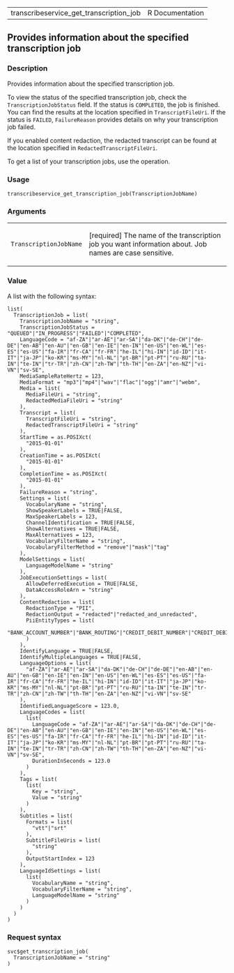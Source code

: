 <table style="width: 100%;">
<tbody>
<tr class="odd">
<td>transcribeservice_get_transcription_job</td>
<td style="text-align: right;">R Documentation</td>
</tr>
</tbody>
</table>

## Provides information about the specified transcription job

### Description

Provides information about the specified transcription job.

To view the status of the specified transcription job, check the
`TranscriptionJobStatus` field. If the status is `COMPLETED`, the job is
finished. You can find the results at the location specified in
`TranscriptFileUri`. If the status is `FAILED`, `FailureReason` provides
details on why your transcription job failed.

If you enabled content redaction, the redacted transcript can be found
at the location specified in `RedactedTranscriptFileUri`.

To get a list of your transcription jobs, use the operation.

### Usage

    transcribeservice_get_transcription_job(TranscriptionJobName)

### Arguments

<table>
<colgroup>
<col style="width: 35%" />
<col style="width: 65%" />
</colgroup>
<tbody>
<tr class="odd">
<td><code
id="transcribeservice_get_transcription_job_:_TranscriptionJobName">TranscriptionJobName</code></td>
<td><p>[required] The name of the transcription job you want information
about. Job names are case sensitive.</p></td>
</tr>
</tbody>
</table>

### Value

A list with the following syntax:

    list(
      TranscriptionJob = list(
        TranscriptionJobName = "string",
        TranscriptionJobStatus = "QUEUED"|"IN_PROGRESS"|"FAILED"|"COMPLETED",
        LanguageCode = "af-ZA"|"ar-AE"|"ar-SA"|"da-DK"|"de-CH"|"de-DE"|"en-AB"|"en-AU"|"en-GB"|"en-IE"|"en-IN"|"en-US"|"en-WL"|"es-ES"|"es-US"|"fa-IR"|"fr-CA"|"fr-FR"|"he-IL"|"hi-IN"|"id-ID"|"it-IT"|"ja-JP"|"ko-KR"|"ms-MY"|"nl-NL"|"pt-BR"|"pt-PT"|"ru-RU"|"ta-IN"|"te-IN"|"tr-TR"|"zh-CN"|"zh-TW"|"th-TH"|"en-ZA"|"en-NZ"|"vi-VN"|"sv-SE",
        MediaSampleRateHertz = 123,
        MediaFormat = "mp3"|"mp4"|"wav"|"flac"|"ogg"|"amr"|"webm",
        Media = list(
          MediaFileUri = "string",
          RedactedMediaFileUri = "string"
        ),
        Transcript = list(
          TranscriptFileUri = "string",
          RedactedTranscriptFileUri = "string"
        ),
        StartTime = as.POSIXct(
          "2015-01-01"
        ),
        CreationTime = as.POSIXct(
          "2015-01-01"
        ),
        CompletionTime = as.POSIXct(
          "2015-01-01"
        ),
        FailureReason = "string",
        Settings = list(
          VocabularyName = "string",
          ShowSpeakerLabels = TRUE|FALSE,
          MaxSpeakerLabels = 123,
          ChannelIdentification = TRUE|FALSE,
          ShowAlternatives = TRUE|FALSE,
          MaxAlternatives = 123,
          VocabularyFilterName = "string",
          VocabularyFilterMethod = "remove"|"mask"|"tag"
        ),
        ModelSettings = list(
          LanguageModelName = "string"
        ),
        JobExecutionSettings = list(
          AllowDeferredExecution = TRUE|FALSE,
          DataAccessRoleArn = "string"
        ),
        ContentRedaction = list(
          RedactionType = "PII",
          RedactionOutput = "redacted"|"redacted_and_unredacted",
          PiiEntityTypes = list(
            "BANK_ACCOUNT_NUMBER"|"BANK_ROUTING"|"CREDIT_DEBIT_NUMBER"|"CREDIT_DEBIT_CVV"|"CREDIT_DEBIT_EXPIRY"|"PIN"|"EMAIL"|"ADDRESS"|"NAME"|"PHONE"|"SSN"|"ALL"
          )
        ),
        IdentifyLanguage = TRUE|FALSE,
        IdentifyMultipleLanguages = TRUE|FALSE,
        LanguageOptions = list(
          "af-ZA"|"ar-AE"|"ar-SA"|"da-DK"|"de-CH"|"de-DE"|"en-AB"|"en-AU"|"en-GB"|"en-IE"|"en-IN"|"en-US"|"en-WL"|"es-ES"|"es-US"|"fa-IR"|"fr-CA"|"fr-FR"|"he-IL"|"hi-IN"|"id-ID"|"it-IT"|"ja-JP"|"ko-KR"|"ms-MY"|"nl-NL"|"pt-BR"|"pt-PT"|"ru-RU"|"ta-IN"|"te-IN"|"tr-TR"|"zh-CN"|"zh-TW"|"th-TH"|"en-ZA"|"en-NZ"|"vi-VN"|"sv-SE"
        ),
        IdentifiedLanguageScore = 123.0,
        LanguageCodes = list(
          list(
            LanguageCode = "af-ZA"|"ar-AE"|"ar-SA"|"da-DK"|"de-CH"|"de-DE"|"en-AB"|"en-AU"|"en-GB"|"en-IE"|"en-IN"|"en-US"|"en-WL"|"es-ES"|"es-US"|"fa-IR"|"fr-CA"|"fr-FR"|"he-IL"|"hi-IN"|"id-ID"|"it-IT"|"ja-JP"|"ko-KR"|"ms-MY"|"nl-NL"|"pt-BR"|"pt-PT"|"ru-RU"|"ta-IN"|"te-IN"|"tr-TR"|"zh-CN"|"zh-TW"|"th-TH"|"en-ZA"|"en-NZ"|"vi-VN"|"sv-SE",
            DurationInSeconds = 123.0
          )
        ),
        Tags = list(
          list(
            Key = "string",
            Value = "string"
          )
        ),
        Subtitles = list(
          Formats = list(
            "vtt"|"srt"
          ),
          SubtitleFileUris = list(
            "string"
          ),
          OutputStartIndex = 123
        ),
        LanguageIdSettings = list(
          list(
            VocabularyName = "string",
            VocabularyFilterName = "string",
            LanguageModelName = "string"
          )
        )
      )
    )

### Request syntax

    svc$get_transcription_job(
      TranscriptionJobName = "string"
    )
